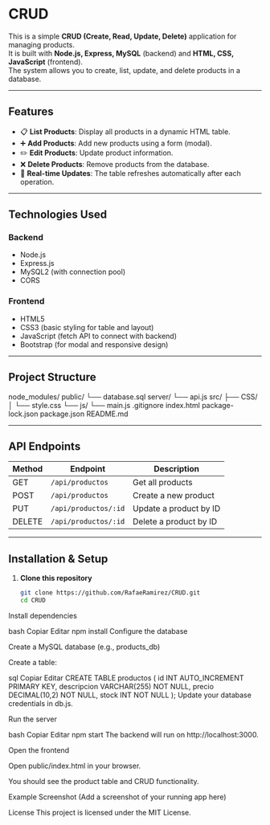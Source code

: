 # CRUD

This is a simple **CRUD (Create, Read, Update, Delete)** application for managing products.  
It is built with **Node.js, Express, MySQL** (backend) and **HTML, CSS, JavaScript** (frontend).  
The system allows you to create, list, update, and delete products in a database.

---

## Features

- 📋 **List Products**: Display all products in a dynamic HTML table.  
- ➕ **Add Products**: Add new products using a form (modal).  
- ✏️ **Edit Products**: Update product information.  
- ❌ **Delete Products**: Remove products from the database.  
- 🔄 **Real-time Updates**: The table refreshes automatically after each operation.  

---

## Technologies Used

### Backend
- Node.js  
- Express.js  
- MySQL2 (with connection pool)  
- CORS  

### Frontend
- HTML5  
- CSS3 (basic styling for table and layout)  
- JavaScript (fetch API to connect with backend)  
- Bootstrap (for modal and responsive design)  

---

## Project Structure

node_modules/
public/
   └── database.sql
server/
   └── api.js
src/
   ├── CSS/
   │    └── style.css
   └── js/
        └── main.js
.gitignore
index.html
package-lock.json
package.json
README.md




---

## API Endpoints

| Method | Endpoint              | Description               |
|--------|-----------------------|---------------------------|
| GET    | `/api/productos`      | Get all products          |
| POST   | `/api/productos`      | Create a new product      |
| PUT    | `/api/productos/:id`  | Update a product by ID    |
| DELETE | `/api/productos/:id`  | Delete a product by ID    |

---

## Installation & Setup

1. **Clone this repository**  
   ```bash
   git clone https://github.com/RafaeRamirez/CRUD.git
   cd CRUD
Install dependencies

bash
Copiar
Editar
npm install
Configure the database

Create a MySQL database (e.g., products_db)

Create a table:

sql
Copiar
Editar
CREATE TABLE productos (
  id INT AUTO_INCREMENT PRIMARY KEY,
  descripcion VARCHAR(255) NOT NULL,
  precio DECIMAL(10,2) NOT NULL,
  stock INT NOT NULL
);
Update your database credentials in db.js.

Run the server

bash
Copiar
Editar
npm start
The backend will run on http://localhost:3000.

Open the frontend

Open public/index.html in your browser.

You should see the product table and CRUD functionality.

Example Screenshot
(Add a screenshot of your running app here)

License
This project is licensed under the MIT License.
